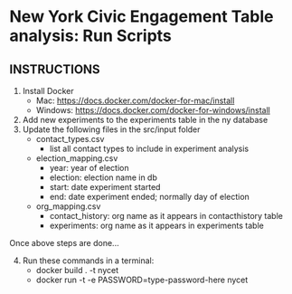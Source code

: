 # New York Civic Engagement Table analysis: Run Scripts

## INSTRUCTIONS
1. Install Docker
    - Mac: https://docs.docker.com/docker-for-mac/install
    - Windows: https://docs.docker.com/docker-for-windows/install
2. Add new experiments to the experiments table in the ny database
3. Update the following files in the src/input folder
    - contact_types.csv
      - list all contact types to include in experiment analysis
    - election_mapping.csv
      - year: year of election
      - election: election name in db
      - start: date experiment started
      - end: date experiment ended; normally day of election
    - org_mapping.csv
      - contact_history: org name as it appears in contacthistory table
      - experiments: org name as it appears in experiments table
   
Once above steps are done...

4. Run these commands in a terminal:
    - docker build . -t nycet
    - docker run -t -e PASSWORD=type-password-here nycet
